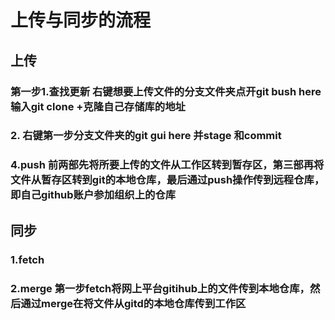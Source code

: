 ﻿# 上传与同步的流程
## 上传
### 第一步1.查找更新 右键想要上传文件的分支文件夹点开git bush here  输入git clone +克隆自己存储库的地址
### 2. 右键第一步分支文件夹的git gui here  并stage  和commit
### 4.push 前两部先将所要上传的文件从工作区转到暂存区，第三部再将文件从暂存区转到git的本地仓库，最后通过push操作传到远程仓库，即自己github账户参加组织上的仓库
## 同步
### 1.fetch
### 2.merge 第一步fetch将网上平台gitihub上的文件传到本地仓库，然后通过merge在将文件从gitd的本地仓库传到工作区
